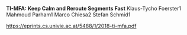 **TI-MFA: Keep Calm and Reroute Segments Fast**
Klaus-Tycho Foerster1 Mahmoud Parham1 Marco Chiesa2 Stefan Schmid1

https://eprints.cs.univie.ac.at/5488/1/2018-ti-mfa.pdf
